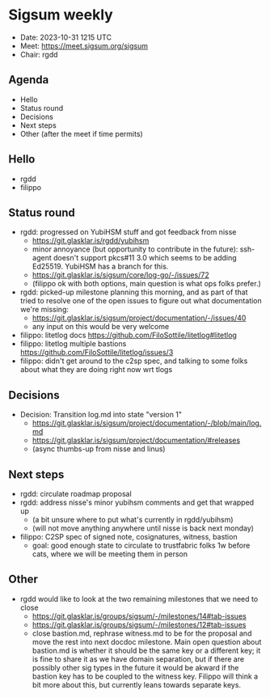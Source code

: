 # Sigsum weekly

- Date: 2023-10-31 1215 UTC
- Meet: https://meet.sigsum.org/sigsum
- Chair: rgdd

## Agenda

- Hello
- Status round
- Decisions
- Next steps
- Other (after the meet if time permits)

## Hello

- rgdd
- filippo

## Status round

- rgdd: progressed on YubiHSM stuff and got feedback from nisse
  - https://git.glasklar.is/rgdd/yubihsm
  - minor annoyance (but opportunity to contribute in the future): ssh-agent
    doesn't support pkcs#11 3.0 which seems to be adding Ed25519. YubiHSM has a
    branch for this.
  - https://git.glasklar.is/sigsum/core/log-go/-/issues/72
  - (filippo ok with both options, main question is what ops folks prefer.)
- rgdd: picked-up milestone planning this morning, and as part of that tried to
  resolve one of the open issues to figure out what documentation we're missing:
  - https://git.glasklar.is/sigsum/project/documentation/-/issues/40
  - any input on this would be very welcome
- filippo: litetlog docs https://github.com/FiloSottile/litetlog#litetlog
- filippo: litetlog multiple bastions
  https://github.com/FiloSottile/litetlog/issues/3
- filippo: didn't get around to the c2sp spec, and talking to some folks about
  what they are doing right now wrt tlogs

## Decisions

- Decision: Transition log.md into state "version 1"
  - https://git.glasklar.is/sigsum/project/documentation/-/blob/main/log.md
  - https://git.glasklar.is/sigsum/project/documentation/#releases
  - (async thumbs-up from nisse and linus)

## Next steps

- rgdd: circulate roadmap proposal
- rgdd: address nisse's minor yubihsm comments and get that wrapped up
  - (a bit unsure where to put what's currently in rgdd/yubihsm)
  - (will not move anything anywhere until nisse is back next monday)
- filippo: C2SP spec of signed note, cosignatures, witness, bastion
  - goal: good enough state to circulate to trustfabric folks 1w before cats,
    where we will be meeting them in person

## Other

- rgdd would like to look at the two remaining milestones that we need to close
  - https://git.glasklar.is/groups/sigsum/-/milestones/14#tab-issues
  - https://git.glasklar.is/groups/sigsum/-/milestones/12#tab-issues
  - close bastion.md, rephrase witness.md to be for the proposal and move the
    rest into next docdoc milestone. Main open question about bastion.md is
    whether it should be the same key or a different key; it is fine to share it
    as we have domain separation, but if there are possibly other sig types in
    the future it would be akward if the bastion key has to be coupled to the
    witness key. Filippo will think a bit more about this, but currently leans
    towards separate keys.
